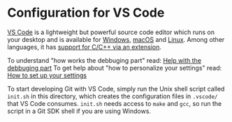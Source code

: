 Configuration for VS Code
=========================

[VS Code](https://code.visualstudio.com/) is a lightweight but powerful source
code editor which runs on your desktop and is available for
[Windows](https://code.visualstudio.com/docs/setup/windows),
[macOS](https://code.visualstudio.com/docs/setup/mac) and
[Linux](https://code.visualstudio.com/docs/setup/linux). Among other languages,
it has [support for C/C++ via an extension](https://github.com/Microsoft/vscode-cpptools).

To understand "how works the debbuging part" read:
[Help with the debbuging part](https://code.visualstudio.com/docs/editor/debugging)
To get help about "how to personalize your settings" read:
[How to set up your settings](https://code.visualstudio.com/docs/getstarted/settings)

To start developing Git with VS Code, simply run the Unix shell script called
`init.sh` in this directory, which creates the configuration files in
`.vscode/` that VS Code consumes. `init.sh` needs access to `make` and `gcc`,
so run the script in a Git SDK shell if you are using Windows.
